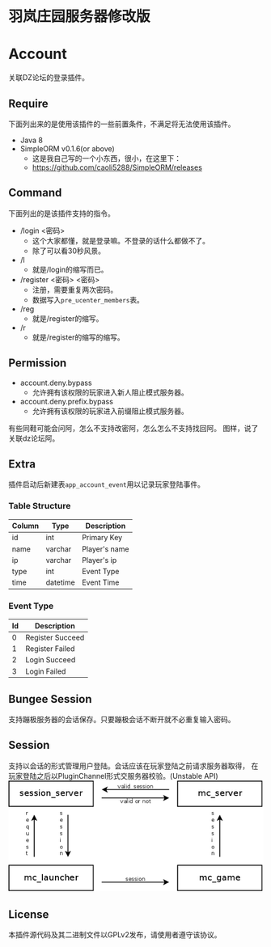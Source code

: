 # 羽岚庄园服务器修改版


# Account
关联DZ论坛的登录插件。

## Require
下面列出来的是使用该插件的一些前置条件，不满足将无法使用该插件。
- Java 8
- SimpleORM v0.1.6(or above)
    - 这是我自己写的一个小东西，很小，在这里下：
    - https://github.com/caoli5288/SimpleORM/releases

## Command
下面列出的是该插件支持的指令。
- /login <密码>
    - 这个大家都懂，就是登录嘛。不登录的话什么都做不了。
    - 除了可以看30秒风景。
- /l
    - 就是/login的缩写而已。
- /register <密码> <密码>
    - 注册，需要重复两次密码。
    - 数据写入`pre_ucenter_members`表。
- /reg
    - 就是/register的缩写。
- /r
    - 就是/register的缩写的缩写。

## Permission
- account.deny.bypass
    - 允许拥有该权限的玩家进入新人阻止模式服务器。
- account.deny.prefix.bypass
    - 允许拥有该权限的玩家进入前缀阻止模式服务器。

有些同鞋可能会问阿，怎么不支持改密阿，怎么怎么不支持找回阿。
图样，说了关联dz论坛阿。

## Extra
插件启动后新建表`app_account_event`用以记录玩家登陆事件。

### Table Structure
Column | Type     | Description
-------|----------|--------------
id     | int      | Primary Key
name   | varchar  | Player's name
ip     | varchar  | Player's ip
type   | int      | Event Type
time   | datetime | Event Time

### Event Type
Id | Description
---|-----------------
0  | Register Succeed
1  | Register Failed
2  | Login Succeed
3  | Login Failed

## Bungee Session
支持蹦极服务器的会话保存。只要蹦极会话不断开就不必重复输入密码。

## Session
支持以会话的形式管理用户登陆。会话应该在玩家登陆之前请求服务器取得，
在玩家登陆之后以PluginChannel形式交服务器校验。(Unstable API)
![](1.png)

## License
本插件源代码及其二进制文件以GPLv2发布，请使用者遵守该协议。
